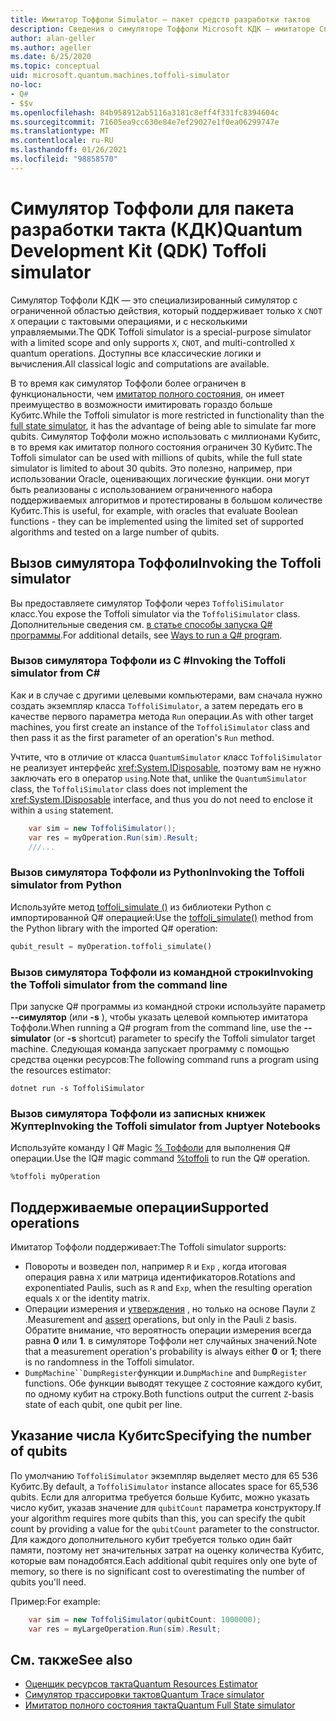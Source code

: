 ```yaml
---
title: Имитатор Тоффоли Simulator — пакет средств разработки тактов
description: Сведения о симуляторе Тоффоли Microsoft КДК — имитаторе Специального целевого симулятора, который можно использовать с миллионами Кубитс.
author: alan-geller
ms.author: ageller
ms.date: 6/25/2020
ms.topic: conceptual
uid: microsoft.quantum.machines.toffoli-simulator
no-loc:
- Q#
- $$v
ms.openlocfilehash: 84b958912ab5116a3181c8eff4f331fc8394604c
ms.sourcegitcommit: 71605ea9cc630e84e7ef29027e1f0ea06299747e
ms.translationtype: MT
ms.contentlocale: ru-RU
ms.lasthandoff: 01/26/2021
ms.locfileid: "98858570"
---
```

# <a name="quantum-development-kit-qdk-toffoli-simulator"></a><span data-ttu-id="e2f11-103">Симулятор Тоффоли для пакета разработки такта (КДК)</span><span class="sxs-lookup"><span data-stu-id="e2f11-103">Quantum Development Kit (QDK) Toffoli simulator</span></span>

<span data-ttu-id="e2f11-104">Симулятор Тоффоли КДК — это специализированный симулятор с ограниченной областью действия, который поддерживает только `X` `CNOT` `X` операции с тактовыми операциями, и с несколькими управляемыми.</span><span class="sxs-lookup"><span data-stu-id="e2f11-104">The QDK Toffoli simulator is a special-purpose simulator with a limited scope and only supports `X`, `CNOT`, and multi-controlled `X` quantum operations.</span></span> <span data-ttu-id="e2f11-105">Доступны все классические логики и вычисления.</span><span class="sxs-lookup"><span data-stu-id="e2f11-105">All classical logic and computations are available.</span></span>

<span data-ttu-id="e2f11-106">В то время как симулятор Тоффоли более ограничен в функциональности, чем [имитатор полного состояния](xref:microsoft.quantum.machines.full-state-simulator), он имеет преимущество в возможности имитировать гораздо больше Кубитс.</span><span class="sxs-lookup"><span data-stu-id="e2f11-106">While the Toffoli simulator is more restricted in functionality than the [full state simulator](xref:microsoft.quantum.machines.full-state-simulator), it has the advantage of being able to simulate far more qubits.</span></span> <span data-ttu-id="e2f11-107">Симулятор Тоффоли можно использовать с миллионами Кубитс, в то время как имитатор полного состояния ограничен 30 Кубитс.</span><span class="sxs-lookup"><span data-stu-id="e2f11-107">The Toffoli simulator can be used with millions of qubits, while the full state simulator is limited to about 30 qubits.</span></span> <span data-ttu-id="e2f11-108">Это полезно, например, при использовании Oracle, оценивающих логические функции. они могут быть реализованы с использованием ограниченного набора поддерживаемых алгоритмов и протестированы в большом количестве Кубитс.</span><span class="sxs-lookup"><span data-stu-id="e2f11-108">This is useful, for example, with oracles that evaluate Boolean functions - they can be implemented using the limited set of supported algorithms and tested on a large number of qubits.</span></span>

## <a name="invoking-the-toffoli-simulator"></a><span data-ttu-id="e2f11-109">Вызов симулятора Тоффоли</span><span class="sxs-lookup"><span data-stu-id="e2f11-109">Invoking the Toffoli simulator</span></span>

<span data-ttu-id="e2f11-110">Вы предоставляете симулятор Тоффоли через `ToffoliSimulator` класс.</span><span class="sxs-lookup"><span data-stu-id="e2f11-110">You expose the Toffoli simulator via the `ToffoliSimulator` class.</span></span> <span data-ttu-id="e2f11-111">Дополнительные сведения см. [в статье способы запуска Q# программы](xref:microsoft.quantum.guide.host-programs).</span><span class="sxs-lookup"><span data-stu-id="e2f11-111">For additional details, see [Ways to run a Q# program](xref:microsoft.quantum.guide.host-programs).</span></span>

### <a name="invoking-the-toffoli-simulator-from-c"></a><span data-ttu-id="e2f11-112">Вызов симулятора Тоффоли из C #</span><span class="sxs-lookup"><span data-stu-id="e2f11-112">Invoking the Toffoli simulator from C#</span></span>

<span data-ttu-id="e2f11-113">Как и в случае с другими целевыми компьютерами, вам сначала нужно создать экземпляр класса `ToffoliSimulator`, а затем передать его в качестве первого параметра метода `Run` операции.</span><span class="sxs-lookup"><span data-stu-id="e2f11-113">As with other target machines, you first create an instance of the `ToffoliSimulator` class and then pass it as the first parameter of an operation's `Run` method.</span></span>

<span data-ttu-id="e2f11-114">Учтите, что в отличие от класса `QuantumSimulator` класс `ToffoliSimulator` не реализует интерфейс <xref:System.IDisposable>, поэтому вам не нужно заключать его в оператор `using`.</span><span class="sxs-lookup"><span data-stu-id="e2f11-114">Note that, unlike the `QuantumSimulator` class, the `ToffoliSimulator` class does not implement the <xref:System.IDisposable> interface, and thus you do not need to enclose it within a `using` statement.</span></span>

```csharp
    var sim = new ToffoliSimulator();
    var res = myOperation.Run(sim).Result;
    ///...
```

### <a name="invoking-the-toffoli-simulator-from-python"></a><span data-ttu-id="e2f11-115">Вызов симулятора Тоффоли из Python</span><span class="sxs-lookup"><span data-stu-id="e2f11-115">Invoking the Toffoli simulator from Python</span></span>

<span data-ttu-id="e2f11-116">Используйте метод [toffoli_simulate ()](https://docs.microsoft.com/python/qsharp-core/qsharp.loader.qsharpcallable) из библиотеки Python с импортированной Q# операцией:</span><span class="sxs-lookup"><span data-stu-id="e2f11-116">Use the [toffoli_simulate()](https://docs.microsoft.com/python/qsharp-core/qsharp.loader.qsharpcallable) method from the Python library with the imported Q# operation:</span></span>

```python
qubit_result = myOperation.toffoli_simulate()
```

### <a name="invoking-the-toffoli-simulator-from-the-command-line"></a><span data-ttu-id="e2f11-117">Вызов симулятора Тоффоли из командной строки</span><span class="sxs-lookup"><span data-stu-id="e2f11-117">Invoking the Toffoli simulator from the command line</span></span>

<span data-ttu-id="e2f11-118">При запуске Q# программы из командной строки используйте параметр **--симулятор** (или **-s** ), чтобы указать целевой компьютер имитатора Тоффоли.</span><span class="sxs-lookup"><span data-stu-id="e2f11-118">When running a Q# program from the command line, use the **--simulator** (or **-s** shortcut) parameter to specify the Toffoli simulator target machine.</span></span> <span data-ttu-id="e2f11-119">Следующая команда запускает программу с помощью средства оценки ресурсов:</span><span class="sxs-lookup"><span data-stu-id="e2f11-119">The following command runs a program using the resources estimator:</span></span> 

```dotnetcli
dotnet run -s ToffoliSimulator
```

### <a name="invoking-the-toffoli-simulator-from-juptyer-notebooks"></a><span data-ttu-id="e2f11-120">Вызов симулятора Тоффоли из записных книжек Жуптер</span><span class="sxs-lookup"><span data-stu-id="e2f11-120">Invoking the Toffoli simulator from Juptyer Notebooks</span></span>

<span data-ttu-id="e2f11-121">Используйте команду I Q# Magic [% Тоффоли](xref:microsoft.quantum.iqsharp.magic-ref.toffoli) для выполнения Q# операции.</span><span class="sxs-lookup"><span data-stu-id="e2f11-121">Use the IQ# magic command [%toffoli](xref:microsoft.quantum.iqsharp.magic-ref.toffoli) to run the Q# operation.</span></span>

```
%toffoli myOperation
```

## <a name="supported-operations"></a><span data-ttu-id="e2f11-122">Поддерживаемые операции</span><span class="sxs-lookup"><span data-stu-id="e2f11-122">Supported operations</span></span>

<span data-ttu-id="e2f11-123">Имитатор Тоффоли поддерживает:</span><span class="sxs-lookup"><span data-stu-id="e2f11-123">The Toffoli simulator supports:</span></span>

* <span data-ttu-id="e2f11-124">Повороты и возведен пол, например `R` и `Exp` , когда итоговая операция равна `X` или матрица идентификаторов.</span><span class="sxs-lookup"><span data-stu-id="e2f11-124">Rotations and exponentiated Paulis, such as `R` and `Exp`, when the resulting operation equals `X` or the identity matrix.</span></span>
* <span data-ttu-id="e2f11-125">Операции измерения и [утверждения](xref:Microsoft.Quantum.Diagnostics.AssertMeasurement) , но только на основе Паули `Z` .</span><span class="sxs-lookup"><span data-stu-id="e2f11-125">Measurement and [assert](xref:Microsoft.Quantum.Diagnostics.AssertMeasurement) operations, but only in the Pauli `Z` basis.</span></span> <span data-ttu-id="e2f11-126">Обратите внимание, что вероятность операции измерения всегда равна **0** или **1**. в симуляторе Тоффоли нет случайных значений.</span><span class="sxs-lookup"><span data-stu-id="e2f11-126">Note that a measurement operation's probability is always either **0** or **1**; there is no randomness in the Toffoli simulator.</span></span>
* <span data-ttu-id="e2f11-127">`DumpMachine``DumpRegister`функции и.</span><span class="sxs-lookup"><span data-stu-id="e2f11-127">`DumpMachine` and `DumpRegister` functions.</span></span>
<span data-ttu-id="e2f11-128">Обе функции выводят текущее `Z` состояние каждого кубит, по одному кубит на строку.</span><span class="sxs-lookup"><span data-stu-id="e2f11-128">Both functions output the current `Z`-basis state of each qubit, one qubit per line.</span></span>

## <a name="specifying-the-number-of-qubits"></a><span data-ttu-id="e2f11-129">Указание числа Кубитс</span><span class="sxs-lookup"><span data-stu-id="e2f11-129">Specifying the number of qubits</span></span>

<span data-ttu-id="e2f11-130">По умолчанию `ToffoliSimulator` экземпляр выделяет место для 65 536 Кубитс.</span><span class="sxs-lookup"><span data-stu-id="e2f11-130">By default, a `ToffoliSimulator` instance allocates space for 65,536 qubits.</span></span>
<span data-ttu-id="e2f11-131">Если для алгоритма требуется больше Кубитс, можно указать число кубит, указав значение для `qubitCount` параметра конструктору.</span><span class="sxs-lookup"><span data-stu-id="e2f11-131">If your algorithm requires more qubits than this, you can specify the qubit count by providing a value for the `qubitCount` parameter to the constructor.</span></span>
<span data-ttu-id="e2f11-132">Для каждого дополнительного кубит требуется только один байт памяти, поэтому нет значительных затрат на оценку количества Кубитс, которые вам понадобятся.</span><span class="sxs-lookup"><span data-stu-id="e2f11-132">Each additional qubit requires only one byte of memory, so there is no significant cost to overestimating the number of qubits you'll need.</span></span>

<span data-ttu-id="e2f11-133">Пример:</span><span class="sxs-lookup"><span data-stu-id="e2f11-133">For example:</span></span>

```csharp
    var sim = new ToffoliSimulator(qubitCount: 1000000);
    var res = myLargeOperation.Run(sim).Result;
```

## <a name="see-also"></a><span data-ttu-id="e2f11-134">См. также</span><span class="sxs-lookup"><span data-stu-id="e2f11-134">See also</span></span>

- [<span data-ttu-id="e2f11-135">Оценщик ресурсов такта</span><span class="sxs-lookup"><span data-stu-id="e2f11-135">Quantum Resources Estimator</span></span>](xref:microsoft.quantum.machines.resources-estimator)
- [<span data-ttu-id="e2f11-136">Симулятор трассировки тактов</span><span class="sxs-lookup"><span data-stu-id="e2f11-136">Quantum Trace simulator</span></span>](xref:microsoft.quantum.machines.qc-trace-simulator.intro)
- [<span data-ttu-id="e2f11-137">Имитатор полного состояния такта</span><span class="sxs-lookup"><span data-stu-id="e2f11-137">Quantum Full State simulator</span></span>](xref:microsoft.quantum.machines.full-state-simulator) 